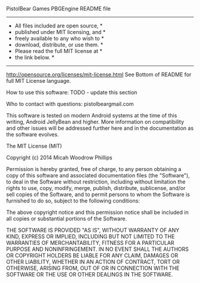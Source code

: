 PistolBear Games PBGEngine README file

***************************************
* All files included are open source, *
* published under MIT licensing, and  *
* freely available to any who wish to *
* download, distribute, or use them.  *
* Please read the full MIT license at *
* the link below.                     *
***************************************

http://opensource.org/licenses/mit-license.html
See Bottom of README for full MIT License language.


How to use this software:
TODO - update this section

Who to contact with questions:
pistolbear<at>gmail.com

This software is tested on modern Android systems at the time of this writing, Android JellyBean and higher.
More information on compatibility and other issues will be addressed further here and in the documentation
as the software evolves.



The MIT License (MIT)

Copyright (c) 2014 Micah Woodrow Phillips

Permission is hereby granted, free of charge, to any person obtaining a copy
of this software and associated documentation files (the "Software"), to deal
in the Software without restriction, including without limitation the rights
to use, copy, modify, merge, publish, distribute, sublicense, and/or sell
copies of the Software, and to permit persons to whom the Software is
furnished to do so, subject to the following conditions:

The above copyright notice and this permission notice shall be included in
all copies or substantial portions of the Software.

THE SOFTWARE IS PROVIDED "AS IS", WITHOUT WARRANTY OF ANY KIND, EXPRESS OR
IMPLIED, INCLUDING BUT NOT LIMITED TO THE WARRANTIES OF MERCHANTABILITY,
FITNESS FOR A PARTICULAR PURPOSE AND NONINFRINGEMENT. IN NO EVENT SHALL THE
AUTHORS OR COPYRIGHT HOLDERS BE LIABLE FOR ANY CLAIM, DAMAGES OR OTHER
LIABILITY, WHETHER IN AN ACTION OF CONTRACT, TORT OR OTHERWISE, ARISING FROM,
OUT OF OR IN CONNECTION WITH THE SOFTWARE OR THE USE OR OTHER DEALINGS IN
THE SOFTWARE.
